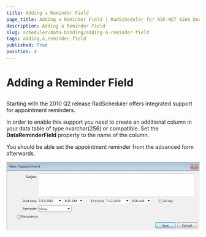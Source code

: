 ```yaml
---
title: Adding a Reminder Field
page_title: Adding a Reminder Field | RadScheduler for ASP.NET AJAX Documentation
description: Adding a Reminder Field
slug: scheduler/data-binding/adding-a-reminder-field
tags: adding,a,reminder,field
published: True
position: 4
---
```


# Adding a Reminder Field



## 

Starting with the 2010 Q2 release RadScheduler offers integrated support for appointment reminders.

In order to enable this support you need to create an additional column in your data table of type nvarchar(256) or compatible. Set the **DataReminderField** property to the name of the column.

You should be able set the appointment reminder from the advanced form afterwards.

![Reminders](images/scheduler_advancedform_reminder.png)
